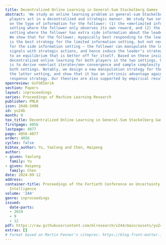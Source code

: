 ```yaml
---
title: Decentralized Online Learning in General-Sum Stackelberg Games
abstract: 'We study an online learning problem in general-sum Stackelberg games, where
  players act in a decentralized and strategic manner. We study two settings depending
  on the type of information for the follower: (1) the <em>limited information</em>
  setting where the follower only observes its own reward, and (2) the <em>side information</em>
  setting where the follower has extra side information about the leader’s reward.
  We show that for the follower, myopically best responding to the leader’s action
  is the best strategy for the limited information setting, but not necessarily so
  for the side information setting – the follower can manipulate the leader’s reward
  signals with strategic actions, and hence induce the leader’s strategy to converge
  to an equilibrium that is better off for itself. Based on these insights, we study
  decentralized online learning for both players in the two settings. Our main contribution
  is to derive <em>last iterate</em> convergence and sample complexity results in
  both settings. Notably, we design a new manipulation strategy for the follower in
  the latter setting, and show that it has an intrinsic advantage against the best
  response strategy. Our theories are also supported by empirical results.'
openreview: GsFG0ImriA
section: Papers
layout: inproceedings
series: Proceedings of Machine Learning Research
publisher: PMLR
issn: 2640-3498
id: yu24b
month: 0
tex_title: Decentralized Online Learning in General-Sum Stackelberg Games
firstpage: 4056
lastpage: 4077
page: 4056-4077
order: 4056
cycles: false
bibtex_author: Yu, Yaolong and Chen, Haipeng
author:
- given: Yaolong
  family: Yu
- given: Haipeng
  family: Chen
date: 2024-09-12
address:
container-title: Proceedings of the Fortieth Conference on Uncertainty in Artificial
  Intelligence
volume: '244'
genre: inproceedings
issued:
  date-parts:
  - 2024
  - 9
  - 12
pdf: https://raw.githubusercontent.com/mlresearch/v244/main/assets/yu24b/yu24b.pdf
extras: []
# Format based on Martin Fenner's citeproc: https://blog.front-matter.io/posts/citeproc-yaml-for-bibliographies/
---
```

